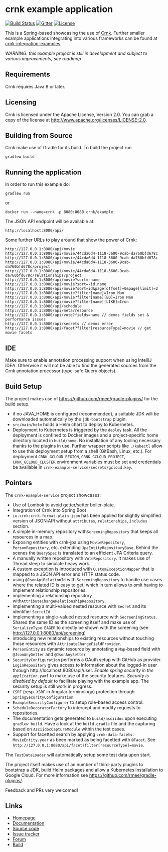 # crnk example application

[![Build Status](https://travis-ci.org/crnk-project/crnk-example.svg?branch=master)](https://travis-ci.org/crnk-project/crnk-example)
[![Gitter](https://img.shields.io/gitter/room/crkn-io/lobby.svg)](https://gitter.im/crnk-io/Lobby)
[![License](https://img.shields.io/badge/License-Apache%202.0-yellowgreen.svg)](https://github.com/crnk-project/crnk-framework/blob/master/LICENSE.txt)

This is a Spring-based showcasing the use of [Crnk](https://github.com/crnk-project/crnk-framework).
Further smaller example applications integrating into various frameworks can be found at 
[crnk-integration-examples](https://github.com/crnk-project/crnk-framework/tree/master/crnk-integration-examples).

*WARNING: this example project is still in development and subject to various improvements, see roadmap*

## Requirements

Crnk requires Java 8 or later. 

## Licensing

Crnk is licensed under the Apache License, Version 2.0.
You can grab a copy of the license at http://www.apache.org/licenses/LICENSE-2.0.


## Building from Source

Crnk make use of Gradle for its build. To build the project run

    gradlew build
    

## Running the application

In order to run this example do:

	gradlew run

or

    docker run --name=crnk -p 8080:8080 crnk/example

The JSON API endpoint will be available at:
 	
 	http://localhost:8080/api/
 	
Some further URLs to play around that show the power of Crnk:

    http://127.0.0.1:8080/api/movie
    http://127.0.0.1:8080/api/movie/44cda6d4-1118-3600-9cab-da760bfd678c
    http://127.0.0.1:8080/api/movie/44cda6d4-1118-3600-9cab-da760bfd678c
    http://127.0.0.1:8080/api/movie/44cda6d4-1118-3600-9cab-da760bfd678c/project
    http://127.0.0.1:8080/api/movie/44cda6d4-1118-3600-9cab-da760bfd678c/relationships/project
    http://127.0.0.1:8080/api/movie?sort=-name
    http://127.0.0.1:8080/api/movie?sort=-id,name
    http://127.0.0.1:8080/api/movie?sort=id&page[offset]=0&page[limit]=2
    http://127.0.0.1:8080/api/movie?filter[name]=Iron Man
    http://127.0.0.1:8080/api/movie?filter[name][EQ]=Iron Man
    http://127.0.0.1:8080/api/movie?filter[name][LIKE]=Iron
    http://127.0.0.1:8080/api/schedule
    http://127.0.0.1:8080/api/meta/resource
    http://127.0.0.1:8080/api/vote?fields=name // demos fields set & performance issues
    http://127.0.0.1:8080/api/secrets // demos error
    http://127.0.0.1:8080/api/facet?filter[resourceType]=movie // get movie facets


## IDE

Make sure to enable annotation processing support when using IntelliJ IDEA. Otherwise it will
not be able to find the generated sources from the Crnk annotation processor (type-safe Query objects).

## Build Setup

The project makes use of https://github.com/rmee/gradle-plugins/ for the build setup.

- if no JAVA_HOME is configured (recommended), a suitable JDK will be downloaded automatically
  by the `jdk-bootstrap` plugin.
- `src/main/helm` holds a Helm chart to deploy to Kubernetes. 
- Deployment to Kubernetes is triggered by the `deploy` task. All the deployment is confined
  to Docker images and a project-specific home directory located in `build/home`. No installation
  of any tooling necessary thanks to the plugins in use. Further wrapper scripts like `./kubectl`
  allow to use this deployment setup from a shell (GitBash, Linux, etc.). For deployment 
  `CRNK_GCLOUD_REGION`, `CRNK_GCLOUD_PROJECT`, `CRNK_GCLOUD_CLUSTER` environment variables must
  be set and credentials be available in `crnk-example-service/secrets/gcloud.key`.


## Pointers


The `crnk-example-service` project showcases:

- Use of Lombok to avoid getter/setter boiler-plate.
- Integration of Crnk into Spring Boot
- `io.crnk:crnk-format-plain-json` has been applied for slightly simplified version of JSON:API without
  `attributes`, `relationships`, `includes` section.
- A simple in-memory repository with`ScreeningRepository` that keeps all resources in a map.
- Exposing entities with crnk-jpa using `MovieRepository`, `PersonRepository`, etc. extending `JpaEntityRepositoryBase`.
  Behind the scenes the `QuerySpec` is translated to an efficient JPA Criteria query.
- A manually written repository with `VoteRepository`. It makes use of Thread.sleep to simulate heavy work.
- A custom exception is introduced with `CustomExceptionMapper` that is mapped to a JSON API error and HTTP status code.
- using `@JsonApiRelationId` with `ScreeningRepository` to
  handle use cases where the related ID is easy to get, which in turn allows
  to omit having to implement relationship repositories.
- implementing a relationship repository with`AttributeChangeRelationshipRepository`.
- implementing a multi-valued nested resource with `Secret` and its identifier `SecretId`.
- implementing a single-valued nested resource with `SecreeningStatus`. Shared the same ID as the screening itself
  and make use of `SerializeType.EAGER` to directly be shown with the screening (see
  http://127.0.0.1:8080/api/screening)
- introducing new relationships to existing resources
  without touching those resources with `AttributeChangeFieldProvider`.  
- `PersonEntity` as dynamic resource by annotating a `Map`-based field with `@JsonAnyGetter` and `@JsonAnySetter`  
- `SecurityConfiguration` performs a OAuth setup with GitHub as provider.
  `LoginRepository` gives access to information about the logged-in user through http://localhost:8080/api/user.
  *Enable spring security in the `application.yaml`* to make use of the security features.
  *Security is disabled by default* to facilitate playing with the example app.
   The security setup is still work in progress.
- `CSRF` (resp. `XSRF` in Angular terminology) protection through `SpringSecurityConfiguration`.
- `ExampleSecurityConfigurer` to setup role-based access control.
- `ScheduleDecoratorFactory` to intercept and modify requests to repositories.
- The documentation gets generated to `build/asciidoc` upon executing `gradlew build`. Have a look at the
  `build.gradle` file and the capturing based on `AsciidocCaptureModule` within the test cases.
- Support for facetted search by applying `crnk-data-facets`. `MovieEntity.year` as been marked as being facetted with `@Facet`.
  See `http://127.0.0.1:8080/api/facet?filter[resourceType]=movie`.

The `TestDataLoader` will automatically setup some test data upon start.

The project itself makes use of an number of third-party plugins to bootstrap a JDK, build Helm packages and
allow a Kubernetes installation to Google Cloud. For more information see https://github.com/rmee/gradle-plugins/.

Feedback and PRs very welcomed!


## Links

* [Homepage](http://www.crnk.io)
* [Documentation](http://www.crnk.io/releases/stable/documentation/)
* [Source code](https://github.com/crnk-project/crnk-example/)
* [Issue tracker](https://github.com/crnk-project/crnk-example/issues)
* [Forum](https://gitter.im/crnk-io/Lobby)
* [Build](https://travis-ci.org/crnk-project/crnk-example/)
